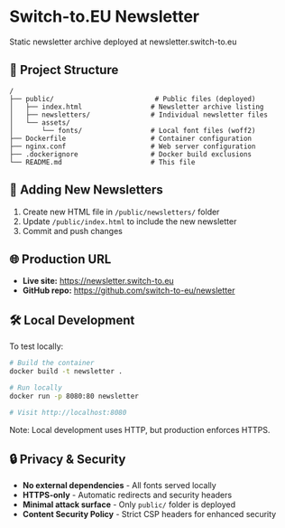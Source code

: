 # Switch-to.EU Newsletter

Static newsletter archive deployed at newsletter.switch-to.eu

## 📁 Project Structure

```
/
├── public/                         # Public files (deployed)
│   ├── index.html                 # Newsletter archive listing
│   ├── newsletters/               # Individual newsletter files
│   └── assets/
│       └── fonts/                 # Local font files (woff2)
├── Dockerfile                     # Container configuration
├── nginx.conf                     # Web server configuration
├── .dockerignore                  # Docker build exclusions
└── README.md                      # This file
```


## 📝 Adding New Newsletters

1. Create new HTML file in `/public/newsletters/` folder
2. Update `/public/index.html` to include the new newsletter
3. Commit and push changes

## 🌐 Production URL

- **Live site:** https://newsletter.switch-to.eu
- **GitHub repo:** https://github.com/switch-to-eu/newsletter

## 🛠 Local Development

To test locally:

```bash
# Build the container
docker build -t newsletter .

# Run locally
docker run -p 8080:80 newsletter

# Visit http://localhost:8080
```

Note: Local development uses HTTP, but production enforces HTTPS.

## 🔒 Privacy & Security

- **No external dependencies** - All fonts served locally
- **HTTPS-only** - Automatic redirects and security headers
- **Minimal attack surface** - Only `public/` folder is deployed
- **Content Security Policy** - Strict CSP headers for enhanced security